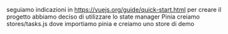 seguiamo indicazioni in https://vuejs.org/guide/quick-start.html per creare il progetto
abbiamo deciso di utilizzare lo state manager Pinia 
creiamo stores/tasks.js dove importiamo pinia e creiamo uno store di demo
